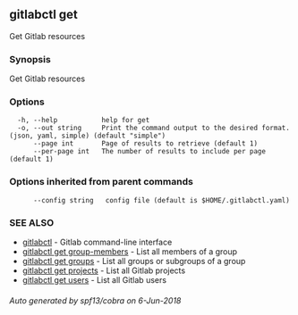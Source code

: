 ## gitlabctl get

Get Gitlab resources

### Synopsis

Get Gitlab resources

### Options

```
  -h, --help           help for get
  -o, --out string     Print the command output to the desired format. (json, yaml, simple) (default "simple")
      --page int       Page of results to retrieve (default 1)
      --per-page int   The number of results to include per page (default 1)
```

### Options inherited from parent commands

```
      --config string   config file (default is $HOME/.gitlabctl.yaml)
```

### SEE ALSO

* [gitlabctl](gitlabctl.md)	 - Gitlab command-line interface
* [gitlabctl get group-members](gitlabctl_get_group-members.md)	 - List all members of a group
* [gitlabctl get groups](gitlabctl_get_groups.md)	 - List all groups or subgroups of a group
* [gitlabctl get projects](gitlabctl_get_projects.md)	 - List all Gitlab projects
* [gitlabctl get users](gitlabctl_get_users.md)	 - List all Gitlab users

###### Auto generated by spf13/cobra on 6-Jun-2018
